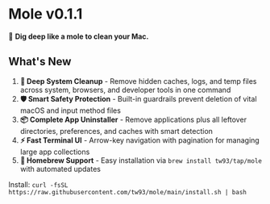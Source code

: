 # Mole v0.1.1

🦡 **Dig deep like a mole to clean your Mac.**

## What's New

1. **🧹 Deep System Cleanup** - Remove hidden caches, logs, and temp files across system, browsers, and developer tools in one command
2. **🛡️ Smart Safety Protection** - Built-in guardrails prevent deletion of vital macOS and input method files
3. **📦 Complete App Uninstaller** - Remove applications plus all leftover directories, preferences, and caches with smart detection
4. **⚡️ Fast Terminal UI** - Arrow-key navigation with pagination for managing large app collections
5. **🍺 Homebrew Support** - Easy installation via `brew install tw93/tap/mole` with automated updates

Install: `curl -fsSL https://raw.githubusercontent.com/tw93/mole/main/install.sh | bash`
